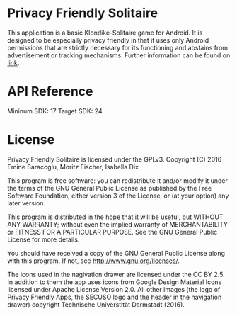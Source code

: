 [//]: # (this is a comment: See Markdown-syntax at https://en.wikipedia.org/wiki/Markdown)

# Privacy Friendly Solitaire
This application is a basic Klondike-Solitaire game for Android. It is designed to be especially
privacy friendly in that it uses only Android permissions that are strictly necessary for its
functioning and abstains from advertisement or tracking mechanisms. Further information can be found
on [link](secuso.org/pfa).

# API Reference
Mininum SDK: 17 Target SDK: 24

# License
Privacy Friendly Solitaire is licensed under the GPLv3. Copyright (C) 2016 Emine Saracoglu, Moritz
Fischer, Isabella Dix

This program is free software: you can redistribute it and/or modify it under the terms of the GNU
General Public License as published by the Free Software Foundation, either version 3 of the
License, or (at your option) any later version.

This program is distributed in the hope that it will be useful, but WITHOUT ANY WARRANTY; without
even the implied warranty of MERCHANTABILITY or FITNESS FOR A PARTICULAR PURPOSE. See the GNU
General Public License for more details.

You should have received a copy of the GNU General Public License along with this program. If not,
see http://www.gnu.org/licenses/.

The icons used in the nagivation drawer are licensed under the CC BY 2.5. In addition to them the
 app uses icons from Google Design Material Icons licensed under Apache License Version 2.0. All
 other images (the logo of Privacy Friendly Apps, the SECUSO logo and the header in the navigation
 drawer) copyright Technische Universtität Darmstadt (2016).